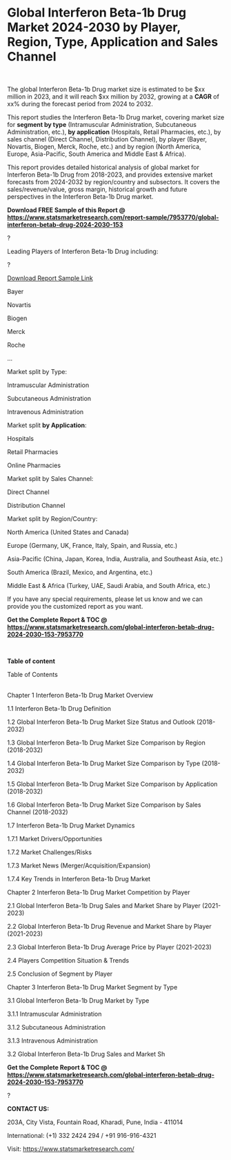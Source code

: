 <h1>Global Interferon Beta-1b Drug Market 2024-2030 by Player, Region, Type, Application and Sales Channel</h1><br/><p>The global Interferon Beta-1b Drug market size is estimated to be $xx million in 2023, and it will reach $xx million by 2032, growing at a <strong>CAGR</strong> of xx% during the forecast period from 2024 to 2032.</p>
 
 
 
 <p>This report studies the Interferon Beta-1b Drug market, covering market size for <strong>segment by type</strong> (Intramuscular Administration, Subcutaneous Administration, etc.), <strong>by application</strong> (Hospitals, Retail Pharmacies, etc.), by sales channel (Direct Channel, Distribution Channel), by player (Bayer, Novartis, Biogen, Merck, Roche, etc.) and by region (North America, Europe, Asia-Pacific, South America and Middle East & Africa).</p>
 
 
 
 <p>This report provides detailed historical analysis of global market for Interferon Beta-1b Drug from 2018-2023, and provides extensive market forecasts from 2024-2032 by region/country and subsectors. It covers the sales/revenue/value, gross margin, historical growth and future perspectives in the Interferon Beta-1b Drug market.</p>
 
 
 
 <div><b>Download FREE Sample of this Report @ <a href="https://www.statsmarketresearch.com/download-free-sample/7953770/global-interferon-betab-drug-2024-2030-153">https://www.statsmarketresearch.com/report-sample/7953770/global-interferon-betab-drug-2024-2030-153</a></b></div>
 
 
 
 <p>? </p>
 
 
 
 <p>Leading Players of Interferon Beta-1b Drug including:</p>
 
 
 
 <p>? </p>
 
 
 
 <p><a href="https://www.statsmarketresearch.com/download-free-sample/7953770/global-interferon-betab-drug-2024-2030-153">Download Report Sample Link</a></p>
 
 
 
 <p>Bayer</p>
 
 
 
 <p>Novartis</p>
 
 
 
 <p>Biogen</p>
 
 
 
 <p>Merck</p>
 
 
 
 <p>Roche</p>
 
 
 
 <p>...</p>
 
 
 
 <p>Market split by Type:</p>
 
 
 
 <p>Intramuscular Administration</p>
 
 
 
 <p>Subcutaneous Administration</p>
 
 
 
 <p>Intravenous Administration</p>
 
 
 
 <p>Market split <strong>by Application</strong>:</p>
 
 
 
 <p>Hospitals</p>
 
 
 
 <p>Retail Pharmacies</p>
 
 
 
 <p>Online Pharmacies</p>
 
 
 
 <p>Market split by Sales Channel:</p>
 
 
 
 <p>Direct Channel</p>
 
 
 
 <p>Distribution Channel</p>
 
 
 
 <p>Market split by Region/Country:</p>
 
 
 
 <p>North America (United States and Canada)</p>
 
 
 
 <p>Europe (Germany, UK, France, Italy, Spain, and Russia, etc.)</p>
 
 
 
 <p>Asia-Pacific (China, Japan, Korea, India, Australia, and Southeast Asia, etc.)</p>
 
 
 
 <p>South America (Brazil, Mexico, and Argentina, etc.)</p>
 
 
 
 <p>Middle East & Africa (Turkey, UAE, Saudi Arabia, and South Africa, etc.)</p>
 
 
 
 <p>If you have any special requirements, please let us know and we can provide you the customized report as you want.</p>
 
 
 
 <div><b>Get the Complete Report & TOC @ <a href="https://www.statsmarketresearch.com/global-interferon-betab-drug-2024-2030-153-7953770">https://www.statsmarketresearch.com/global-interferon-betab-drug-2024-2030-153-7953770</a></b></div>
 
 
 
 <p><br />
 
 <b>Table of content</b></p>
 
 
 
 <p>Table of Contents<br />
 
 <br />
 
 Chapter 1 Interferon Beta-1b Drug Market Overview<br />
 
 1.1 Interferon Beta-1b Drug Definition<br />
 
 1.2 Global Interferon Beta-1b Drug Market Size Status and Outlook (2018-2032)<br />
 
 1.3 Global Interferon Beta-1b Drug Market Size Comparison by Region (2018-2032)<br />
 
 1.4 Global Interferon Beta-1b Drug Market Size Comparison by Type (2018-2032)<br />
 
 1.5 Global Interferon Beta-1b Drug Market Size Comparison by Application (2018-2032)<br />
 
 1.6 Global Interferon Beta-1b Drug Market Size Comparison by Sales Channel (2018-2032)<br />
 
 1.7 Interferon Beta-1b Drug Market Dynamics<br />
 
 1.7.1 Market Drivers/Opportunities<br />
 
 1.7.2 Market Challenges/Risks<br />
 
 1.7.3 Market News (Merger/Acquisition/Expansion)<br />
 
 1.7.4 Key Trends in Interferon Beta-1b Drug Market<br />
 
 Chapter 2 Interferon Beta-1b Drug Market Competition by Player<br />
 
 2.1 Global Interferon Beta-1b Drug Sales and Market Share by Player (2021-2023)<br />
 
 2.2 Global Interferon Beta-1b Drug Revenue and Market Share by Player (2021-2023)<br />
 
 2.3 Global Interferon Beta-1b Drug Average Price by Player (2021-2023)<br />
 
 2.4 Players Competition Situation & Trends<br />
 
 2.5 Conclusion of Segment by Player<br />
 
 Chapter 3 Interferon Beta-1b Drug Market Segment by Type<br />
 
 3.1 Global Interferon Beta-1b Drug Market by Type<br />
 
 3.1.1 Intramuscular Administration<br />
 
 3.1.2 Subcutaneous Administration<br />
 
 3.1.3 Intravenous Administration<br />
 
 3.2 Global Interferon Beta-1b Drug Sales and Market Sh</p>
 
 
 
 <div><b>Get the Complete Report & TOC @ <a href="https://www.statsmarketresearch.com/global-interferon-betab-drug-2024-2030-153-7953770">https://www.statsmarketresearch.com/global-interferon-betab-drug-2024-2030-153-7953770</a></b></div>
 
 
 
 <p>? </p>
 
 
 
 <p><b>CONTACT US:</b><br />
 
 203A, City Vista, Fountain Road, Kharadi, Pune, India - 411014<br />
 
 International: (+1) 332 2424 294 / +91 916-916-4321<br />
 
 Visit: <a href="https://www.statsmarketresearch.com/">https://www.statsmarketresearch.com/</a></p>